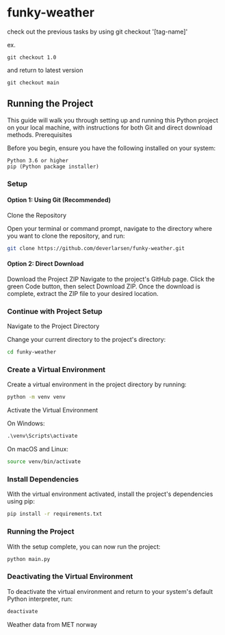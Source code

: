 # funky-weather

check out the previous tasks by using git checkout '[tag-name]'

ex.
```
git checkout 1.0
```

and return to latest version
```
git checkout main
```

## Running the Project

This guide will walk you through setting up and running this Python project on your local machine, with instructions for both Git and direct download methods.
Prerequisites

Before you begin, ensure you have the following installed on your system:

    Python 3.6 or higher
    pip (Python package installer)

### Setup
#### Option 1: Using Git (Recommended)

  Clone the Repository

  Open your terminal or command prompt, navigate to the directory where you want to clone the repository, and run:

  ```sh
  git clone https://github.com/deverlarsen/funky-weather.git
  ```

#### Option 2: Direct Download

Download the Project ZIP
    Navigate to the project's GitHub page.
    Click the green Code button, then select Download ZIP.
    Once the download is complete, extract the ZIP file to your desired location.

### Continue with Project Setup

Navigate to the Project Directory

Change your current directory to the project's directory:

```sh
cd funky-weather
```

### Create a Virtual Environment

Create a virtual environment in the project directory by running:

```sh
python -m venv venv
```
Activate the Virtual Environment

On Windows:

```cmd
.\venv\Scripts\activate
```
On macOS and Linux:

```sh
source venv/bin/activate
```
### Install Dependencies

With the virtual environment activated, install the project's dependencies using pip:

```sh
pip install -r requirements.txt
```
### Running the Project

With the setup complete, you can now run the project:

```sh
python main.py
```
### Deactivating the Virtual Environment

To deactivate the virtual environment and return to your system's default Python interpreter, run:

```sh
deactivate
```

Weather data from MET norway
